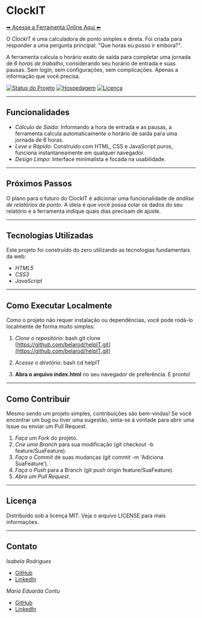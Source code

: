 # ClockIT


[➡ Acesse a Ferramenta Online Aqui ⬅](https://belarod.github.io/clockIT/)

O *ClockIT* é uma calculadora de ponto simples e direta. Foi criada para responder a uma pergunta principal: "Que horas eu posso ir embora?".

A ferramenta calcula o horário exato de saída para completar uma jornada de *6 horas de trabalho*, considerando seu horário de entrada e suas pausas. Sem login, sem configurações, sem complicações. Apenas a informação que você precisa.

[![Status do Projeto](https://img.shields.io/badge/status-ativo-brightgreen)](https://github.com/belarod/helpIT)
[![Hospedagem](https://img.shields.io/badge/hospedado-GitHub%20Pages-blue)](https://belarod.github.io/helpIT/)
[![Licença](https://img.shields.io/badge/license-MIT-blue.svg)](/LICENSE)

---

## Funcionalidades

* *Cálculo de Saída*: Informando a hora de entrada e as pausas, a ferramenta calcula automaticamente o horário de saída para uma jornada de 6 horas.
* *Leve e Rápido*: Construído com HTML, CSS e JavaScript puros, funciona instantaneamente em qualquer navegador.
* *Design Limpo*: Interface minimalista e focada na usabilidade.

---

## Próximos Passos

O plano para o futuro do ClockIT é adicionar uma funcionalidade de *análise de relatórios de ponto*. A ideia é que você possa colar os dados do seu relatório e a ferramenta indique quais dias precisam de ajuste.

---

## Tecnologias Utilizadas

Este projeto foi construído do zero utilizando as tecnologias fundamentais da web:

* *HTML5*
* *CSS3*
* *JavaScript*

---

## Como Executar Localmente

Como o projeto não requer instalação ou dependências, você pode rodá-lo localmente de forma muito simples:

1.  *Clone o repositório:*
    bash
    git clone [https://github.com/belarod/helpIT.git](https://github.com/belarod/helpIT.git)
    

2.  *Acesse o diretório:*
    bash
    cd helpIT
    

3.  **Abra o arquivo index.html** no seu navegador de preferência. E pronto!

---

## Como Contribuir

Mesmo sendo um projeto simples, contribuições são bem-vindas! Se você encontrar um bug ou tiver uma sugestão, sinta-se à vontade para abrir uma Issue ou enviar um Pull Request.

1.  *Faça um Fork* do projeto.
2.  *Crie uma Branch* para sua modificação (git checkout -b feature/SuaFeature).
3.  *Faça o Commit* de suas mudanças (git commit -m 'Adiciona SuaFeature').
4.  *Faça o Push* para a Branch (git push origin feature/SuaFeature).
5.  *Abra um Pull Request*.

---

## Licença

Distribuído sob a licença MIT. Veja o arquivo LICENSE para mais informações.

---

## Contato

*Isabela Rodrigues*

* [GitHub](https://github.com/belarodis)
* [LinkedIn](https://www.linkedin.com/in/belarodis/)

*Maria Eduarda Contu*
* [GitHub](https://github.com/MariaContu)
* [LinkedIn](https://www.linkedin.com/in/mecontudo/)